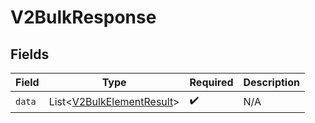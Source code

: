 # V2BulkResponse


## Fields

| Field                                                                    | Type                                                                     | Required                                                                 | Description                                                              |
| ------------------------------------------------------------------------ | ------------------------------------------------------------------------ | ------------------------------------------------------------------------ | ------------------------------------------------------------------------ |
| `data`                                                                   | List\<[V2BulkElementResult](../../models/shared/V2BulkElementResult.md)> | :heavy_check_mark:                                                       | N/A                                                                      |